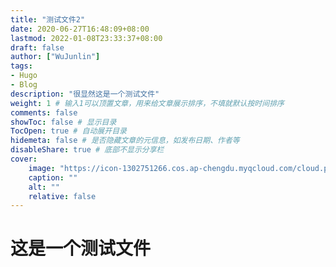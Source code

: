 ```yaml
---
title: "测试文件2"
date: 2020-06-27T16:48:09+08:00
lastmod: 2022-01-08T23:33:37+08:00
draft: false
author: ["WuJunlin"]
tags: 
- Hugo
- Blog
description: "很显然这是一个测试文件"
weight: 1 # 输入1可以顶置文章，用来给文章展示排序，不填就默认按时间排序
comments: false
showToc: false # 显示目录
TocOpen: true # 自动展开目录
hidemeta: false # 是否隐藏文章的元信息，如发布日期、作者等
disableShare: true # 底部不显示分享栏
cover:
    image: "https://icon-1302751266.cos.ap-chengdu.myqcloud.com/cloud.png"
    caption: ""
    alt: ""
    relative: false
---
```

# 这是一个测试文件